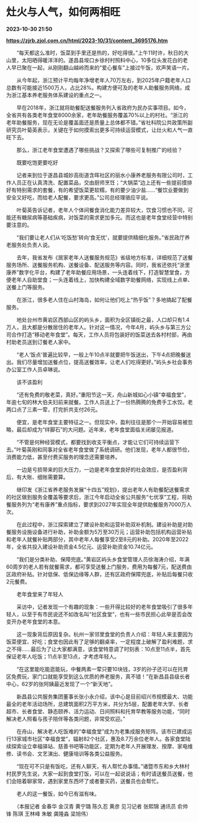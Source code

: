 # 灶火与人气，如何两相旺

**2023-10-30 21:50**

**https://zjrb.zjol.com.cn/html/2023-10/31/content_3695176.htm**

　　“每天都这么准时，饭菜到手里还是热的，好吃得很。”上午11时许，秋日的大山里，太阳晒得暖洋洋的。遂昌县垵口乡徐村村照料中心，10多位头发花白的老人早已聚在一起，从刚刚翻山越岭而来的“爱心餐车”上接过午饭，欢声笑语一片。

　　从今年起，浙江预计平均每年净增老年人70万左右，到2025年户籍老年人口总数有可能接近1500万人，占比28%。构建方便可及的老年人助餐服务网络，成为浙江基本养老服务体系建设的重点之一。

　　早在2018年，浙江就将助餐配送餐服务列入省政府为民办实事项目。如今，全省共有各类老年食堂8000余家，老年助餐服务覆盖70%以上的村社。“浙江的老年助餐服务，现在无论是覆盖面还是质量上总体都不错。”省社科院公共政策所副研究员叶菊英表示，关键在于如何摸索出更多可持续运营模式，让灶火和人气一直旺下去。

　　那么，浙江老年食堂遭遇了哪些挑战？又探索了哪些可复制推广的经验？

　　既要吃饱更要吃好

　　记者来到位于遂昌县城妙高街道含晖社区的丽水小康养老服务有限公司时，工作人员正在认真清洗、配置菜品，交由厨师烹饪；“大锅菜”边上还有一些提前摸排好有特别需求的套餐，有的希望饭菜更软糯，有的要少油少盐……“餐饮业要做到安全又好吃，而给老人配餐，要求更高。”公司总经理骆应平说。

　　叶菊英告诉记者，老年人个体间餐食消化能力差异较大，饮食习惯也不同，可能还有糖尿病等基础疾病，对饭菜的需求更加多元。而这也是老年食堂经营中特别要注意的。

　　“我们要让老人们从‘吃饭愁’转向‘食无忧’，就要提供精细化服务。”省民政厅养老服务处负责人说。

　　去年，我省发布《居家老年人送餐服务规范》省级地方标准，详细规范了送餐服务场所、送餐服务机构、送餐设备、配送服务等内容。同时，我省还依托“浙里康养”数字化平台，构建了老年助餐应用场景，一头连着线下，打造智慧堂食，方便老年人自助堂食；一头连着线上，加快构建全域数字助餐网络，实现线上点单、送餐上门等服务。

　　在浙江，很多老人住在山村海岛，如何让他们吃上“热乎饭”？多地搞起了配餐服务。

　　地处台州市黄岩区西部山区的屿头乡，面积为全区镇街之最，人口却只有1.4万人，且大都是分散居住的老年人。针对这一情况，今年4月，屿头乡与第三方公司合作打造“移动老年食堂”。每天，工作人员将包装好的饭菜送去各村村部，再由村助老员送到订餐老人家中。

　　“老人‘饭点’普遍比较早，一般上午10点半就要把午饭送出，下午4点把晚餐送出。我们尽量增加送餐点位，提高送餐效率，让老人们吃得更好。”屿头乡社会事务办公室工作人员卓琳说。

　　该不该盈利

　　“还有免费的敬老菜，真好。”重阳节这一天，舟山新城如心小镇“幸福食堂”，年逾七旬的林大伯夫妇前来就餐。工作人员送上了一份热腾腾的免费手工水饺。老两口点了三素一荤，打完折共支付26元。

　　便宜，是老年食堂主要特征之一。但现实中，盈利往往是那个一开始容易被忽略，最后却成为“绊脚石”的大问题。近年来，老年食堂面临关闭屡见报道。

　　“不管是何种经营模式，都要找到收支平衡点，才能让它们可持续运营下去。”叶菊英刚和同事对全省老年食堂做了系统调研。他们发现，老年人都很节俭，消费能力低，甚至付费买服务的理念还需要培养。

　　一边是亏损带来的巨大压力，一边是老年食堂良好的社会效应，是否盈利背后，有大账、细账需要算。

　　继印发《浙江省养老服务发展“十四五”规划》，提出老年人有助餐配送餐需求的社区做到服务全覆盖等要求后，浙江今年启动全省公共服务“七优享”工程，将助餐服务列为“老有康养”重点指标，要求到2027年实现全年提供助餐服务7000万人次。

　　在此过程中，浙江探索建立了建设补助和运营补助双补机制。建设补助是对助餐服务设施设备进行补助，补助金额为5万至30万元；运营补助包括机构运营补贴和老年人就餐补贴两部分，其中老年人每餐享受2至8元的补助。2020年至2022年，全省共投入建设补助资金4.5亿元、运营补助资金10.74亿元。

　　“我们是分类补助、保障兜底。”黄岩区屿头乡食堂管理人员徐海涛介绍，年满60周岁的老人若有就餐需求，都可享受送餐上门服务，费用为每餐7元，配送费由区政府补贴。针对低保、低保边缘等人群，还有区政府保障兜底，补贴后每餐只收2元餐费。

　　老年食堂来了年轻人

　　采访中，记者发现一个有趣的现象：一些开得比较好的老年食堂吸引了很多年轻人，以至于有市民说还不如改名叫“社区食堂”，也有一些市民担心此举是否会改变开办老年食堂的本意。

　　这一现象背后原因复杂。杭州一家邻里食堂的负责人介绍：年轻人来主要因为饭菜便宜、好吃；食堂也因此有了足够的翻桌率，一定程度上破解了盈利难题，求之不得……最后为了让大家都满意，该食堂特意调了时刻表：10点至11点半，首先保证老年人吃饭；11点半至13点，才考虑年轻人。

　　“在这里能吃能逛能玩，中餐两素一荤只要10块钱，3岁的孙子还可以在托育区免费玩，家门口就能享受到这么优质的养老服务，真不错！”在新昌县县级长者中心，62岁的张阿姨最近发现了一个“新天地”。

　　新昌县公共服务集团董事长张小永介绍，该中心是目前绍兴市规模最大、功能最全的老年活动场所，总建筑面积2万平方米，共分为5层，配置老年大学、长者超市、长者食堂、静态颐养、活力运动、日间照料和托育早教等服务功能，“同时解决老人照看与孩子陪伴等各类问题，非常受欢迎。”

　　在舟山，解决老人吃饭难的“幸福食堂”成为为老集成服务矩阵。该市已建成运行13家城市社区“幸福食堂”，辐射82个社区，惠及8.7万余位老年人。各家食堂陆续探索设立幸福驿站、慈善书吧等功能区，定期为老年人开展理发、按摩、家电维修、读书会、文艺演出、健康培训等各类公益服务。

　　“现在可不只是有饭吃，还有人聊天，有人帮忙办事情。”诸暨市东和乡大林村村民罗先生说，大家一起到食堂打饭，可以在一起说说话；有时请送餐员送餐，他们会陪着聊家常，遇到家里东西坏了或者要买药，送餐员也会帮忙。

　　老人的这一餐饭，如今已有滋有味。

　　（本报记者 金春华 金汉青 黄宁璐 陈久忍 黄彦 见习记者 张熙锦 通讯员 俞帅锋 陈琪 王林峰 朱敏 龚隆淼 梁旭伟）